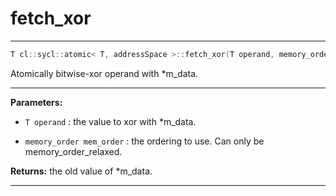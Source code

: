# fetch_xor

---

```cpp
T cl::sycl::atomic< T, addressSpace >::fetch_xor(T operand, memory_order mem_order=memory_order::relaxed)
```


Atomically bitwise-xor operand with *m_data. 


---
**Parameters:**

 - `T operand`
: the value to xor with *m_data. 

 - `memory_order mem_order`
: the ordering to use. Can only be memory_order_relaxed. 

**Returns:** the old value of *m_data. 

---
